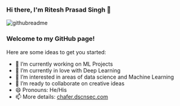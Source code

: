 ### Hi there, I'm Ritesh Prasad Singh 👋

<!--
**ritesh-chafer/ritesh-chafer** is a ✨ _special_ ✨ repository because its `README.md` (this file) appears on your GitHub profile.-->
![githubreadme](https://user-images.githubusercontent.com/42739237/88017786-0593ac00-cb44-11ea-8de5-0947b6d3b28d.jpg)



### Welcome to my GitHub page!

Here are some ideas to get you started:

- 🔭 I’m currently working on ML Projects
- 🌱 I’m currently in love with Deep Learning
- 🔭 I’m interested in areas of data science and Machine Learning
- 👯 I’m ready to collaborate on creative ideas
- 😄 Pronouns: He/His
- 📫 More details: [chafer.dscnsec.com](https://chafer.dscnsec.com/)
